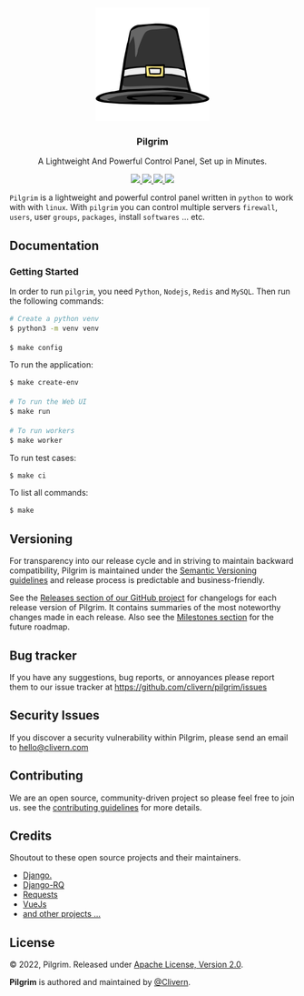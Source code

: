 <p align="center">
    <img alt="Pilgrim Logo" src="/assets/img/logo.png" height="200" />
    <h3 align="center">Pilgrim</h3>
    <p align="center">A Lightweight And Powerful Control Panel, Set up in Minutes.</p>
    <p align="center">
        <a href="https://github.com/Clivern/Pilgrim/actions/workflows/api.yml">
            <img src="https://github.com/Clivern/Pilgrim/actions/workflows/api.yml/badge.svg"/>
        </a>
        <a href="https://github.com/Clivern/Pilgrim/actions/workflows/ui.yml">
            <img src="https://github.com/Clivern/Pilgrim/actions/workflows/ui.yml/badge.svg"/>
        </a>
        <a href="https://github.com/Clivern/Pilgrim/releases">
            <img src="https://img.shields.io/badge/Version-0.1.0-red.svg">
        </a>
        <a href="https://github.com/Clivern/Pilgrim/blob/master/LICENSE">
            <img src="https://img.shields.io/badge/LICENSE-Apache_2-cyan.svg">
        </a>
    </p>
</p>

`Pilgrim` is a lightweight and powerful control panel written in `python` to work with with `linux`. With `pilgrim` you can control multiple servers `firewall`, `users`, user `groups`, `packages`, install `softwares` ... etc.


## Documentation

### Getting Started

In order to run `pilgrim`, you need `Python`, `Nodejs`, `Redis` and `MySQL`. Then run the following commands:

```zsh
# Create a python venv
$ python3 -m venv venv

$ make config
```

To run the application:

```zsh
$ make create-env

# To run the Web UI
$ make run

# To run workers
$ make worker
```

To run test cases:

```zsh
$ make ci
```

To list all commands:

```zsh
$ make
```


## Versioning

For transparency into our release cycle and in striving to maintain backward compatibility, Pilgrim is maintained under the [Semantic Versioning guidelines](https://semver.org/) and release process is predictable and business-friendly.

See the [Releases section of our GitHub project](https://github.com/clivern/pilgrim/releases) for changelogs for each release version of Pilgrim. It contains summaries of the most noteworthy changes made in each release. Also see the [Milestones section](https://github.com/clivern/pilgrim/milestones) for the future roadmap.


## Bug tracker

If you have any suggestions, bug reports, or annoyances please report them to our issue tracker at https://github.com/clivern/pilgrim/issues


## Security Issues

If you discover a security vulnerability within Pilgrim, please send an email to [hello@clivern.com](mailto:hello@clivern.com)


## Contributing

We are an open source, community-driven project so please feel free to join us. see the [contributing guidelines](CONTRIBUTING.md) for more details.


## Credits

Shoutout to these open source projects and their maintainers.

- [Django.](https://www.djangoproject.com/)
- [Django-RQ](https://github.com/rq/django-rq)
- [Requests](https://github.com/psf/requests)
- [VueJs](https://github.com/vuejs/vue)
- [and other projects ...](requirements.txt)


## License

© 2022, Pilgrim. Released under [Apache License, Version 2.0](https://www.apache.org/licenses/LICENSE-2.0).

**Pilgrim** is authored and maintained by [@Clivern](https://github.com/clivern).
